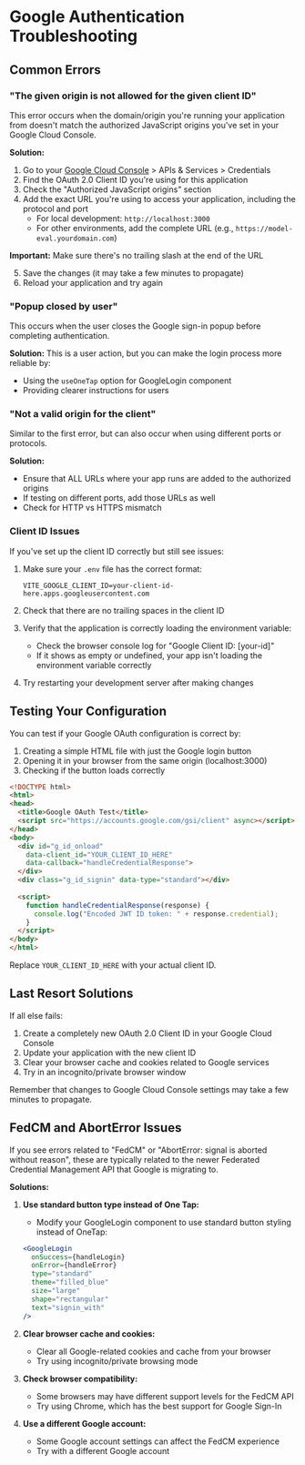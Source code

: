 # Google Authentication Troubleshooting

## Common Errors

### "The given origin is not allowed for the given client ID"

This error occurs when the domain/origin you're running your application from doesn't match the authorized JavaScript origins you've set in your Google Cloud Console.

**Solution:**

1. Go to your [Google Cloud Console](https://console.cloud.google.com/) > APIs & Services > Credentials
2. Find the OAuth 2.0 Client ID you're using for this application
3. Check the "Authorized JavaScript origins" section
4. Add the exact URL you're using to access your application, including the protocol and port
   - For local development: `http://localhost:3000`
   - For other environments, add the complete URL (e.g., `https://model-eval.yourdomain.com`)

**Important:** Make sure there's no trailing slash at the end of the URL

5. Save the changes (it may take a few minutes to propagate)
6. Reload your application and try again

### "Popup closed by user"

This occurs when the user closes the Google sign-in popup before completing authentication.

**Solution:** This is a user action, but you can make the login process more reliable by:
- Using the `useOneTap` option for GoogleLogin component
- Providing clearer instructions for users

### "Not a valid origin for the client"

Similar to the first error, but can also occur when using different ports or protocols.

**Solution:**
- Ensure that ALL URLs where your app runs are added to the authorized origins
- If testing on different ports, add those URLs as well
- Check for HTTP vs HTTPS mismatch

### Client ID Issues

If you've set up the client ID correctly but still see issues:

1. Make sure your `.env` file has the correct format:
   ```
   VITE_GOOGLE_CLIENT_ID=your-client-id-here.apps.googleusercontent.com
   ```
   
2. Check that there are no trailing spaces in the client ID
   
3. Verify that the application is correctly loading the environment variable:
   - Check the browser console log for "Google Client ID: [your-id]"
   - If it shows as empty or undefined, your app isn't loading the environment variable correctly

4. Try restarting your development server after making changes

## Testing Your Configuration

You can test if your Google OAuth configuration is correct by:

1. Creating a simple HTML file with just the Google login button
2. Opening it in your browser from the same origin (localhost:3000)
3. Checking if the button loads correctly

```html
<!DOCTYPE html>
<html>
<head>
  <title>Google OAuth Test</title>
  <script src="https://accounts.google.com/gsi/client" async></script>
</head>
<body>
  <div id="g_id_onload"
    data-client_id="YOUR_CLIENT_ID_HERE"
    data-callback="handleCredentialResponse">
  </div>
  <div class="g_id_signin" data-type="standard"></div>
  
  <script>
    function handleCredentialResponse(response) {
      console.log("Encoded JWT ID token: " + response.credential);
    }
  </script>
</body>
</html>
```

Replace `YOUR_CLIENT_ID_HERE` with your actual client ID.

## Last Resort Solutions

If all else fails:

1. Create a completely new OAuth 2.0 Client ID in your Google Cloud Console
2. Update your application with the new client ID
3. Clear your browser cache and cookies related to Google services
4. Try in an incognito/private browser window

Remember that changes to Google Cloud Console settings may take a few minutes to propagate.

## FedCM and AbortError Issues

If you see errors related to "FedCM" or "AbortError: signal is aborted without reason", these are typically related to the newer Federated Credential Management API that Google is migrating to.

**Solutions:**

1. **Use standard button type instead of One Tap:**
   - Modify your GoogleLogin component to use standard button styling instead of OneTap:
   ```jsx
   <GoogleLogin
     onSuccess={handleLogin}
     onError={handleError}
     type="standard"
     theme="filled_blue"
     size="large"
     shape="rectangular"
     text="signin_with"
   />
   ```

2. **Clear browser cache and cookies:**
   - Clear all Google-related cookies and cache from your browser
   - Try using incognito/private browsing mode

3. **Check browser compatibility:**
   - Some browsers may have different support levels for the FedCM API
   - Try using Chrome, which has the best support for Google Sign-In
   
4. **Use a different Google account:**
   - Some Google account settings can affect the FedCM experience
   - Try with a different Google account